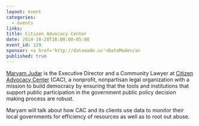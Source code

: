 ```yaml
---
layout: event
categories: 
  - events
links:
title: Citizen Advocacy Center
date: 2014-10-28T18:00:00-05:00
event_id: 129
sponsor: <a href='http://datamade.us'>DataMade</a>
published: true
---
```


[Maryam Judar](http://www.citizenadvocacycenter.org/maryam-judar.html) is the Executive Director and a Community Lawyer at [Citizen Advocacy Center](http://www.citizenadvocacycenter.org/) (CAC), a nonprofit, nonpartisan legal organization with a mission to build democracy by ensuring that the tools and institutions that support public participation in the government public policy decision making process are robust.  

Maryam will talk about how CAC and its clients use data to monitor their local governments for efficiency of resources as well as to root out abuse.  